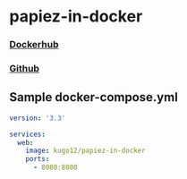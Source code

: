 # papiez-in-docker

### [Dockerhub](https://hub.docker.com/r/kugo12/papiez-in-docker)
### [Github](https://github.com/kugo12/papiez-in-docker)

## Sample docker-compose.yml
```yaml
version: '3.3'

services:
  web:
    image: kugo12/papiez-in-docker
    ports:
      - 8080:8080
```